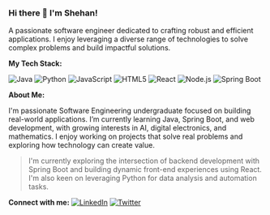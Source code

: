 ### Hi there 👋 I'm Shehan!

A passionate software engineer dedicated to crafting robust and efficient applications. I enjoy leveraging a diverse range of technologies to solve complex problems and build impactful solutions.

**My Tech Stack:**

![Java](https://img.shields.io/badge/Java-%23007396.svg?style=for-the-badge&logo=openjdk&logoColor=white)
![Python](https://img.shields.io/badge/Python-3776AB?style=for-the-badge&logo=python&logoColor=white)
![JavaScript](https://img.shields.io/badge/JavaScript-%23F7DF1E.svg?style=for-the-badge&logo=javascript&logoColor=black)
![HTML5](https://img.shields.io/badge/HTML5-%23E34F26.svg?style=for-the-badge&logo=html5&logoColor=white)
![React](https://img.shields.io/badge/React-%2361DAFB.svg?style=for-the-badge&logo=react&logoColor=black)
![Node.js](https://img.shields.io/badge/Node.js-%23339933.svg?style=for-the-badge&logo=nodedotjs&logoColor=white)
![Spring Boot](https://img.shields.io/badge/Spring_Boot-6DB33F?style=for-the-badge&logo=spring-boot&logoColor=white)

**About Me:**

I'm  passionate Software Engineering undergraduate focused on building real-world applications. I’m currently learning Java, Spring Boot, and web development, with growing interests in AI, digital electronics, and mathematics. I enjoy working on projects that solve real problems and exploring how technology can create value.

> I'm currently exploring the intersection of backend development with Spring Boot and building dynamic front-end experiences using React. I'm also keen on leveraging Python for data analysis and automation tasks.

**Connect with me:**
[![LinkedIn](https://img.shields.io/badge/linkedin-%230077B5.svg?style=for-the-badge&logo=linkedin&logoColor=white)](your-linkedin-url) [![Twitter](https://img.shields.io/badge/twitter-%231DA1F2.svg?style=for-the-badge&logo=twitter&logoColor=white)]([your-twitter-url](https://x.com/Shehan_Dilhara1))
